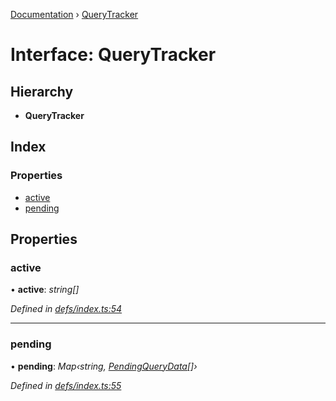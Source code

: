 [Documentation](../README.md) › [QueryTracker](querytracker.md)

# Interface: QueryTracker

## Hierarchy

* **QueryTracker**

## Index

### Properties

* [active](querytracker.md#active)
* [pending](querytracker.md#pending)

## Properties

###  active

• **active**: *string[]*

*Defined in [defs/index.ts:54](https://github.com/badbatch/graphql-box/blob/cbed108/packages/client/src/defs/index.ts#L54)*

___

###  pending

• **pending**: *Map‹string, [PendingQueryData](pendingquerydata.md)[]›*

*Defined in [defs/index.ts:55](https://github.com/badbatch/graphql-box/blob/cbed108/packages/client/src/defs/index.ts#L55)*
